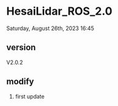 # HesaiLidar_ROS_2.0

Saturday, August 26th, 2023 16:45 
## version
V2.0.2

## modify
1. first update